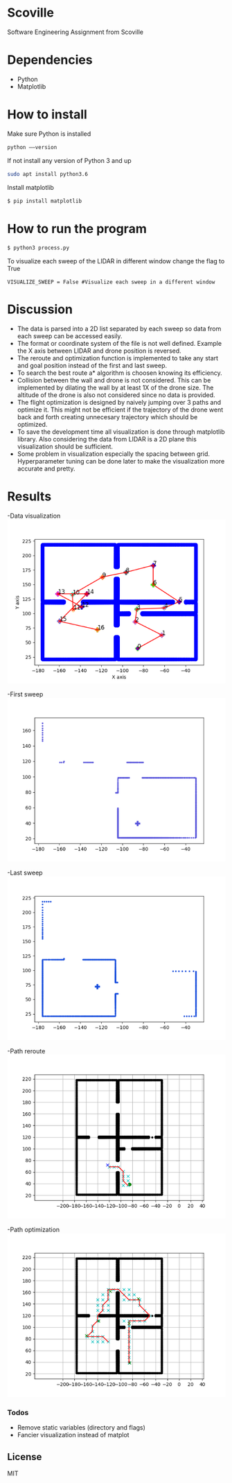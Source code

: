 # Scoville
Software Engineering Assignment from Scoville

# Dependencies
  - Python
  - Matplotlib
   
# How to install
Make sure Python is installed
```sh
python ––version
```

If not install any version of Python 3 and up
```sh
sudo apt install python3.6
```

Install matplotlib
```sh
$ pip install matplotlib
```

# How to run the program

```sh
$ python3 process.py
```
To visualize each sweep of the LIDAR in different window change the flag to True
<pre><code>VISUALIZE_SWEEP = False #Visualize each sweep in a different window
</code></pre>

# Discussion
- The data is parsed into a 2D list separated by each sweep so data from each sweep can be accessed easily.
- The format or coordinate system of the file is not well defined. Example the X axis between LIDAR and drone position is reversed.
- The reroute and optimization function is implemented to take any start and goal position instead of the first and last sweep. 
- To search the best route a* algorithm is choosen knowing its efficiency.
- Collision between the wall and drone is not considered. This can be implemented by dilating the wall by at least 1X of the drone size. The altitude of the drone is also not considered since no data is provided.
- The flight optimization is designed by naively jumping over 3 paths and optimize it. This might not be efficient if the trajectory of the drone went back and forth creating unnecesary trajectory which should be optimized.
- To save the development time all visualization is done through matplotlib library. Also considering the data from LIDAR is a 2D plane this visualization should be sufficient.
- Some problem in visualization especially the spacing between grid. Hyperparameter tuning can be done later to make the visualization more accurate and pretty.

# Results
-Data visualization
![Data visualization](https://github.com/andreivan/Scoville/blob/master/results/trajectory_and_lidar.png?raw=true)

-First sweep
![Sweep #0](https://github.com/andreivan/Scoville/blob/master/results/sweep_0.png?raw=true)

-Last sweep
![Sweep #16](https://github.com/andreivan/Scoville/blob/master/results/sweep_16.png?raw=true)

-Path reroute
![Reroute](https://github.com/andreivan/Scoville/blob/master/results/reroute_traj.png?raw=true)

-Path optimization
![Flight optimization](https://github.com/andreivan/Scoville/blob/master/results/optimized_traj.png?raw=true)


### Todos

 - Remove static variables (directory and flags)
 - Fancier visualization instead of matplot

License
----

MIT
